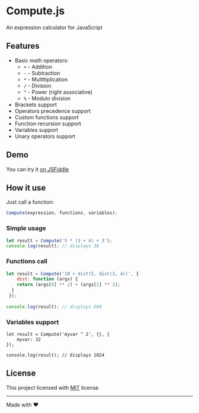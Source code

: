 # Compute.js

An expression calculator for JavaScript


## Features

- Basic math operators:
    - `+` - Addition
    - `-` - Subtraction
    - `*` - Multltiplication
    - `/` - Division
    - `^` - Power (right associative)
    - `%` - Modulo division
- Brackets support
- Operators precedence support
- Custom functions support
- Function recursion support
- Variables support
- Unary operators support

## Demo

You can try it [on JSFiddle](https://jsfiddle.net/malikzh/bLgsv3uz/)

## How it use

Just call a function:

```js
Compute(expression, functions, variables);
```

### Simple usage

```js
let result = Compute('5 * (3 + 4) + 3');
console.log(result); // displays 38
```

### Functions call

```js
let result = Compute('10 + dist(5, dist(3, 4))', {
	dist: function (args) {
  	return (args[0] ** 2) + (args[1] ** 2);
  }
 });
 
console.log(result); // displays 660
```

### Variables support

```
let result = Compute('myvar ^ 2', {}, {
	myvar: 32
});
 
console.log(result); // displays 1024
```

## License

This project licensed with [MIT](LICENSE) license

---

Made with ❤️
